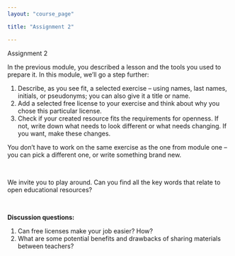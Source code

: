 ```yaml
---
layout: "course_page"

title: "Assignment 2"

---
```


<div class="text-center screen-title">
Assignment 2
</div>

<div class="screen-content">
  <p>
 In the previous module, you described a lesson and the tools you used to prepare it. In this module, we’ll go a step further:
  </p>
  
  <p>
  <ol>
<li class="number">Describe, as you see fit, a selected exercise – using names, last names, initials, or pseudonyms; you can also give it a title or name.</li>
<li class="number">Add a selected free license to your exercise and think about why you chose this particular license.</li>
<li class="number">Check if your created resource fits the requirements for openness. If not, write down what needs to look different or what needs changing. If you want, make these changes.</li>
</ol>
  </p>
  
  <p>
 You don’t have to work on the same exercise as the one from module one – you can pick a different one, or write something brand new.
  </p>
&nbsp;

<p>
We invite you to play around. Can you find all the key words that relate to open educational resources?
  </p>
<p>
  <!--
   <div class="row">
  <div class="col-md-12 col-xs-12">
   <div class="embed-responsive embed-responsive-16by9"> 
   <iframe src="https://learningapps.org/watch?v=pczdqmgjt18" style="border:0px;width:100%;height:100%" webkitallowfullscreen="true" mozallowfullscreen="true"></iframe></div></div>
</div> -->
 </p> 
&nbsp;

<p>
  <strong>Discussion questions:</strong>
  </p>
  <p>
  <ol>
<li class="number">Can free licenses make your job easier? How?</li>
<li class="number">What are some potential benefits and drawbacks of sharing materials between teachers?</li>
</ol>
  </p>

</div> 


